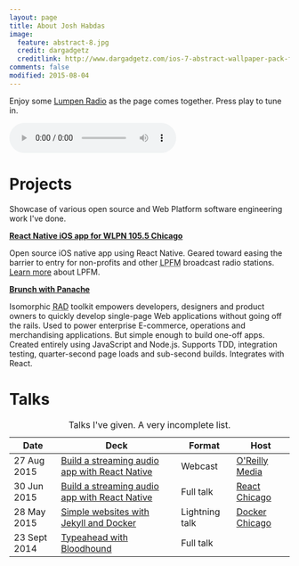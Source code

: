 ```yaml
---
layout: page
title: About Josh Habdas
image:
  feature: abstract-8.jpg
  credit: dargadgetz
  creditlink: http://www.dargadgetz.com/ios-7-abstract-wallpaper-pack-for-iphone-5-and-ipod-touch-retina/
comments: false
modified: 2015-08-04
---
```


Enjoy some <a href="http://lumpenradio.com/" target="_blank" rel="nofollow">Lumpen Radio</a> as the page comes together. Press play to tune in.

<audio src="http://stream.lumpen.fm:7416/;stream/1" preload="auto" controls></audio>

# Projects

Showcase of various open source and Web Platform software engineering work I've done.

**[React Native iOS app for WLPN 105.5 Chicago](https://github.com/jhabdas/lumpen-radio)**

Open source iOS native app using React Native. Geared toward easing the barrier to entry for non-profits and other <abbr title="Low-Power FM">LPFM</abbr> broadcast radio stations. [Learn more](https://www.fcc.gov/encyclopedia/low-power-fm-broadcast-radio-stations-lpfm) about LPFM.

**[Brunch with Panache](https://travis-ci.org/trunkclub/brunch-with-panache)**

Isomorphic <abbr title="Rapid Application Development">RAD</abbr> toolkit empowers developers, designers and product owners to quickly develop single-page Web applications without going off the rails. Used to power enterprise E-commerce, operations and merchandising applications. But simple enough to build one-off apps. Created entirely using JavaScript and Node.js. Supports TDD, integration testing, quarter-second page loads and sub-second builds. Integrates with React.

# Talks

<table>
  <caption>Talks I've given. A very incomplete list.</caption>
  <thead>
    <tr>
      <th>Date</th>
      <th>Deck</th>
      <th>Format</th>
      <th>Host</th>
    </tr>
  </thead>
  <tbody>
    <tr>
      <td>
        <time datetime="2015-07-27">27 Aug 2015</time>
      </td>
      <td>
        <a href="http://slides.com/jhabdas/streaming-audio-react-native/">Build a streaming audio app with React Native</a>
      </td>
      <td>Webcast</td>
      <td>
        <a href="http://www.oreilly.com/pub/e/3483">O'Reilly Media</a>
      </td>
    </tr>
    <tr>
      <td>
        <time datetime="2015-06-30">30 Jun 2015</time>
      </td>
      <td>
        <a href="http://slides.com/jhabdas/streaming-audio-react-native/">Build a streaming audio app with React Native</a>
      </td>
      <td>Full talk</td>
      <td>
        <a href="http://www.meetup.com/React-Chicago/events/222510246/">React Chicago</a>
      </td>
    </tr>
    <tr>
      <td>
        <time datetime="2015-05-28">28 May 2015</time>
      </td>
      <td>
        <a href="http://slides.com/jhabdas/simple-websites-jekyll-docker/">Simple websites with Jekyll and Docker</a>
      </td>
      <td>Lightning talk</td>
      <td>
        <a href="http://www.meetup.com/Docker-Chicago/events/222157658/">Docker Chicago</a>
      </td>
    </tr>
    <tr>
      <td>
        <time datetime="2014-08-23">23 Sept 2014</time>
      </td>
      <td>
        <a href="https://slides.com/jhabdas/typeahead-with-bloodhound/">Typeahead with Bloodhound</a>
      </td>
      <td>Full talk</td>
      <td></td>
    </tr>
  </tbody>
</table>
